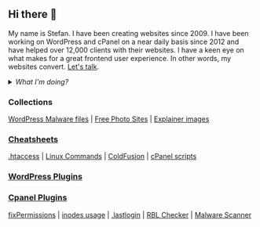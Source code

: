 
## Hi there 👋
My name is Stefan. I have been creating websites since 2009. I have been working on WordPress and cPanel on a near daily basis since 2012 and have helped over 12,000 clients with their websites. I have a keen eye on what makes for a great frontend user experience. In other words, my websites convert. [Let's talk](mailto:stefan@pejcic.rs).

<details><summary><em>What I'm doing?</em></summary>

  
  ✔️ Coding <a href="https://plugins.club/" target="_blank" rel="noopener">WordPress</a> and <a href="https://cpanelplugins.com/" target="_blank" rel="noopener">cPanel plugins</a> 🥳

  ✔️ Writing guides on how to solve common cPanel and Linux problems at <a href="https://pcx3.com/">PC✗3</a> 📝

  ✔️ Writing WordPress tutorials and instructions for advanced users at <a href="https://wpxss.com/">WP✗SS</a> 📝

  ✔️ Keeping myself up-to-date with the latest programming methodologies and concepts.

</details>

### Collections
[WordPress Malware files](https://github.com/stefanpejcic/wordpress-malware) | [Free Photo Sites](https://github.com/stefanpejcic/freephotosites) | [Explainer images](https://github.com/stefanpejcic/Kako-stvari-funkcionisu)

### [Cheatsheets](https://pcx3.com/cheatsheets/)
[.htaccess](https://stefanpejcic.github.io/.htaccess/) |  [Linux Commands](https://stefanpejcic.github.io/Linux-CheatSheet/) | [ColdFusion](https://stefanpejcic.github.io/coldfusion) | [cPanel scripts](https://pcx3.com/cheatsheets/cpanel-cheatsheet/)

### [WordPress Plugins](https://plugins.club/)

### [Cpanel Plugins](https://pcx3.com/cheatsheets/)
[fixPermissions](https://github.com/stefanpejcic/fixPermissions-cpanel-plugin) | [inodes usage](https://github.com/stefanpejcic/inodes-usage-summary-cPanel-plugin) | [.lastlogin](https://github.com/stefanpejcic/lastlogin-cpanel-plugin) | [RBL Checker](https://github.com/stefanpejcic/rbl-check-cpanel-plugin) | [Malware Scanner](https://github.com/stefanpejcic/malware-scanner-cpanel-plugin)


<!--
**stefanpejcic/stefanpejcic** is a ✨ _special_ ✨ repository because its `README.md` (this file) appears on your GitHub profile

Here are some ideas to get you started:

- 🔭 I’m currently working on ...
- 🌱 I’m currently learning ...
- 👯 I’m looking to collaborate on ...
- 🤔 I’m looking for help with ...
- 💬 Ask me about ...
- 📫 How to reach me: ...
- 😄 Pronouns: ...
- ⚡ Fun fact: ...


<details><summary><em>My Principle</em></summary>
  <em>🧠 Never Stop Learning! 🏁</em>
</details>

<details><summary><em>My Core Values</em></summary>

  ✅ Enthusiastic and highly passionate full-stack developer.

  ✅ Experience building complex and scalable PHP applications, online communities, SaaS and modern CMS from scratch.

  ✅ Strong knowledge in design patterns (GRASP, Factory, Strategy, Observer, DI, MVC, ADR, ...).

  ✅ Clean Code, DRY and SOLID principles are a second nature to me.

  ✅ Push a lot of focus, perseverance, and knowledge to accomplish as best I can a new project from scratch.

  ✅ Passion for writing secure, testable and scalable applications, following the best coding practices.

  ✅ Love sharing knowledge ➕ helping others.

  ✅ Learning is my core value. Developing new skills on a daily basis is essential to me.

  ✅ Comfortable working with Agile methodologies such as Scrum and Kanban.

</details>

<details><summary><em>What I'm doing?</em></summary>

  ✔️ Coding <a href="#" target="_blank" rel="noopener">exciting projects</a> 🥳

  ✔️ Writing interesting posts at <a href="#">ajde</a> 📝

  ✔️ Drinking coffes/teas ☕️ and eating vegan healthy food 🥕

  ✔️ Listening to Audible and Podcasts 🎧 when walking 🐾

  ✔️ Keeping myself up-to-date with the latest programming methodologies and concepts (thanks to amazing video courses I regularly purchase 🤗).

</details>-->
